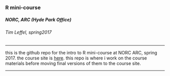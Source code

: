### R mini-course 
##### NORC, ARC (Hyde Park Office)
###### Tim Leffel, spring2017 
<hr>


this is the github repo for the intro to R mini-course at NORC ARC, spring 2017. the course site is [here](http://lefft.xyz/r_minicourse). this repo is where i work on the course materials before moving final versions of them to the course site.

<hr>
